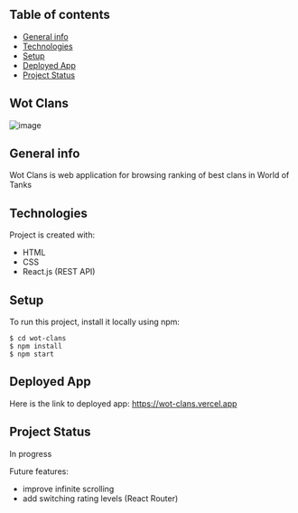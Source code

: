 ## Table of contents
* [General info](#general-info)
* [Technologies](#technologies)
* [Setup](#setup)
* [Deployed App](#deployed-app)
* [Project Status](#project-status)


## Wot Clans

![image](https://user-images.githubusercontent.com/46200125/160107790-5e758fc2-49ce-4f01-bd84-40834396377f.png)


## General info
Wot Clans is web application for browsing ranking of best clans in World of Tanks

## Technologies
Project is created with:
* HTML
* CSS
* React.js (REST API)


	
## Setup
To run this project, install it locally using npm:

```
$ cd wot-clans
$ npm install
$ npm start
```

## Deployed App

Here is the link to deployed app: https://wot-clans.vercel.app

## Project Status

In progress 

Future features:
* improve infinite scrolling
* add switching rating levels (React Router)

